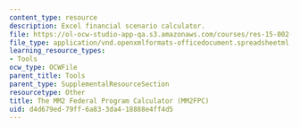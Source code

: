 ```yaml
---
content_type: resource
description: Excel financial scenario calculator.
file: https://ol-ocw-studio-app-qa.s3.amazonaws.com/courses/res-15-002-mission-metrics-finance-training-for-federal-credit-program-professionals-summer-2016/d4d679ed79ff6a833da418888e4ff4d5_MM2FPC_ver1pt94.xlsx
file_type: application/vnd.openxmlformats-officedocument.spreadsheetml.sheet
learning_resource_types:
- Tools
ocw_type: OCWFile
parent_title: Tools
parent_type: SupplementalResourceSection
resourcetype: Other
title: The MM2 Federal Program Calculator (MM2FPC)
uid: d4d679ed-79ff-6a83-3da4-18888e4ff4d5
---
```


